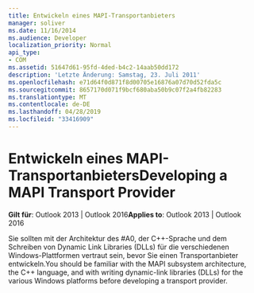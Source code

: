 ```yaml
---
title: Entwickeln eines MAPI-Transportanbieters
manager: soliver
ms.date: 11/16/2014
ms.audience: Developer
localization_priority: Normal
api_type:
- COM
ms.assetid: 51647d61-95fd-4ded-b4c2-14aab50dd172
description: 'Letzte Änderung: Samstag, 23. Juli 2011'
ms.openlocfilehash: e71d64f0d871f8d00705e16876a07d70d52fda5c
ms.sourcegitcommit: 8657170d071f9bcf680aba50b9c07f2a4fb82283
ms.translationtype: MT
ms.contentlocale: de-DE
ms.lasthandoff: 04/28/2019
ms.locfileid: "33416909"
---
```

# <a name="developing-a-mapi-transport-provider"></a><span data-ttu-id="52b7d-103">Entwickeln eines MAPI-Transportanbieters</span><span class="sxs-lookup"><span data-stu-id="52b7d-103">Developing a MAPI Transport Provider</span></span>

  
  
<span data-ttu-id="52b7d-104">**Gilt für**: Outlook 2013 | Outlook 2016</span><span class="sxs-lookup"><span data-stu-id="52b7d-104">**Applies to**: Outlook 2013 | Outlook 2016</span></span> 
  
<span data-ttu-id="52b7d-105">Sie sollten mit der Architektur des #A0, der C++-Sprache und dem Schreiben von Dynamic Link Libraries (DLLs) für die verschiedenen Windows-Plattformen vertraut sein, bevor Sie einen Transportanbieter entwickeln.</span><span class="sxs-lookup"><span data-stu-id="52b7d-105">You should be familiar with the MAPI subsystem architecture, the C++ language, and with writing dynamic-link libraries (DLLs) for the various Windows platforms before developing a transport provider.</span></span>
  

